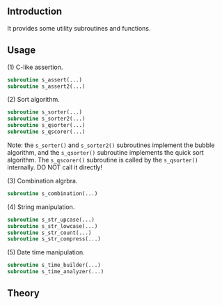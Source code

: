 ## Introduction

It provides some utility subroutines and functions.

## Usage

(1) C-like assertion.

```fortran
subroutine s_assert(...)
subroutine s_assert2(...)
```

(2) Sort algorithm.

```fortran
subroutine s_sorter(...)
subroutine s_sorter2(...)
subroutine s_qsorter(...)
subroutine s_qscorer(...)
```

Note: the `s_sorter()` and `s_sorter2()` subroutines implement the bubble algorithm, and the `s_qsorter()` subroutine implements the quick sort algorithm. The `s_qscorer()` subroutine is called by the `s_qsorter()` internally. DO NOT call it directly!

(3) Combination algrbra.

```fortran
subroutine s_combination(...)
```

(4) String manipulation.

```fortran
subroutine s_str_upcase(...)
subroutine s_str_lowcase(...)
subroutine s_str_count(...)
subroutine s_str_compress(...)
```

(5) Date time manipulation.

```fortran
subroutine s_time_builder(...)
subroutine s_time_analyzer(...)
```

## Theory
